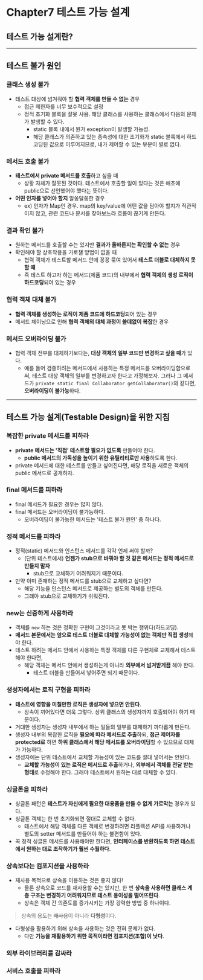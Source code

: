# Chapter7 테스트 가능 설계

## 테스트 가능 설계란?

---
## 테스트 불가 원인

### 클래스 생성 불가
- 테스트 대상에 넘겨줘야 할 **협력 객체를 만들 수 없는** 경우
  - 접근 제한자를 너무 보수적으로 설정
  - 정적 초기화 블록을 잘못 사용. 해당 클래스를 사용하는 클래스에서 다음의 문제가 발생할 수 있다.
    - static 블록 내에서 뭔가 exception이 발생할 가능성.
    - 해당 클래스가 의존하고 있는 종속성에 대한 초기화가 static 블록에서 하드코딩된 값으로 이루어지므로, 내가 제어할 수 있는 부분이 별로 없다.

### 메서드 호출 불가
- **테스트에서 private 메서드를 호출**하고 싶을 때
  - 상황 자체가 잘못된 것이다. 테스트에서 호출할 일이 있다는 것은 애초에 public으로 선언했어야 했다는 뜻이다.
- **어떤 인자를 넣어야 할지** 알쏭달쏭한 경우
  - ex) 인자가 Map인 경우. map의 key/value에 어떤 값을 담아야 할지가 직관적이지 않고, 관련 코드나 문서를 찾아보느라 흐름이 끊기게 만든다.

### 결과 확인 불가
- 원하는 메서드를 호출할 수는 있지만 **결과가 올바른지는 확인할 수 없는** 경우
- 확인해야 할 상호작용을 가로챌 방법이 없을 때
  - 협력 객체가 테스트할 메서드 안에 꽁꽁 묶여 있어서 **테스트 더블로 대체하지 못할 때**
  - 즉 테스트 하고자 하는 메서드(제품 코드)의 내부에서 **협력 객체의 생성 로직이 하드코딩**되어 있는 경우

### 협력 객체 대체 불가
- **협력 객체를 생성하는 로직이 제품 코드에 하드코딩**되어 있는 경우
- 메서드 체이닝으로 인해 **협력 객체의 대체 과정이 쓸데없이 복잡**한 경우

### 메서드 오버라이딩 불가
- 협력 객체 전부를 대체하기보다는, **대상 객체의 일부 코드만 변경하고 싶을 때**가 있다.
  - 예를 들어 검증하려는 메서드에서 사용하는 특정 메서드를 오버라이딩함으로써, 테스트 대상 객체의 일부를 변경하고자 한다고 가정해보자. 그러나 그 메서드가 `private static final Collaborator getCollaborator()`와 같다면, **오버라이딩이 불가능**하다.

---
## 테스트 가능 설계(Testable Design)을 위한 지침

### 복잡한 private 메서드를 피하라
- **private 메서드는 '직접' 테스트할 필요가 없도록** 만들어야 한다.
  - **public 메서드의 가독성을 높이기 위한 유틸리티로만 사용**하도록 한다.
- private 메서드에 대한 테스트를 만들고 싶어진다면, 해당 로직을 새로운 객체의 public 메서드로 공개하자.

### final 메서드를 피하라
- final 메서드가 필요한 경우는 많지 않다.
- final 메서드는 오버라이딩이 불가능하다.
  - 오버라이딩이 불가능한 메서드는 '테스트 불가 원인' 중 하나다.

### 정적 메서드를 피하라
- 정적(static) 메서드와 인스턴스 메서드를 각각 언제 써야 할까?
  - (단위 테스트에서) **언젠가 stub으로 바꿔야 할 것 같은 메서드는 정적 메서드로 만들지 말자**
    - stub으로 교체하기 어려워지기 때문이다.
- 만약 이미 존재하는 정적 메서드를 stub으로 교체하고 싶다면?
  - 해당 기능을 인스턴스 메서드로 제공하는 별도의 객체를 만든다.
  - 그래야 stub으로 교체하기가 쉬워진다.

### new는 신중하게 사용하라
- 객체를 `new` 하는 것은 정확한 구현이 그것이라고 못 박는 행위다(하드코딩).
- **메서드 본문에서는 앞으로 테스트 더블로 대체할 가능성이 없는 객체만 직접 생성**해야 한다.
- 테스트 하려는 메서드 안에서 사용하는 특정 객체를 다른 구현체로 교체해서 테스트해야 한다면,
  - 해당 객체는 메서드 안에서 생성하는게 아니라 **외부에서 넘겨받게끔** 해야 한다.
    - 테스트 더블을 만들어서 넣어주면 되기 때문이다.

### 생성자에서는 로직 구현을 피하라
- **테스트에 영향을 미칠만한 로직은 생성자에 넣으면 안된다**.
  - 상속이 끼어있다면 더욱 그렇다. 상위 클래스의 생성자까지 호출되어야 하기 때문이다.
- 거대한 생성자는 생성자 내부에서 하는 일들의 일부를 대체하기 까다롭게 만든다.
- 생성자 내부의 복잡한 로직을 **필요에 따라 메서드로 추출**하되, **접근 제어자를 protected로** 하면 **하위 클래스에서 해당 메서드를 오버라이딩**할 수 있으므로 대체가 가능하다.
- 생성자에는 단위 테스트에서 교체할 가능성이 있는 코드를 절대 넣어서는 안된다.
  - **교체할 가능성이 있는 로직은 메서드로 추출**하거나, **외부에서 객체를 전달 받는 형태**로 수정해야 한다. 그래야 테스트에서 원하는 대로 대체할 수 있다.

### 싱글톤을 피하라
- 싱글톤 패턴은 **테스트가 자신에게 필요한 대용품을 만들 수 없게 가로막는** 경우가 있다.
- 싱글톤 객체는 한 번 초기화되면 절대로 교체할 수 없다.
  - 테스트에서 해당 객체를 다른 객체로 변경하려면 리플렉션 API를 사용하거나 별도의 setter 메서드를 만들어야 하는 불편함이 있다.
- 꼭 정적 싱글톤 메서드를 사용해야만 한다면, **인터페이스를 반환하도록 하면 테스트에서 원하는 대로 조작하기가 훨씬 수월하다**.

### 상속보다는 컴포지션을 사용하라
- 재사용 목적으로 상속을 이용하는 것은 좋지 않다!
  - 물론 상속으로 코드를 재사용할 수는 있지만, 한 번 **상속을 사용하면 클래스 계층 구조는 변경하기 어려워지므로 테스트 용이성을 떨어뜨린다**.
  - 상속은 객체 간 의존도를 증가시키는 가장 강력한 방법 중 하나이다.
> 상속의 용도는 ~~재사용~~이 아니라 **다형성**이다.
- 다형성을 활용하기 위해 상속을 사용하는 것은 전혀 문제가 없다.
  - 다만 **기능을 재활용하기 위한 목적이라면 컴포지션(조합)이 낫다**.

### 외부 라이브러리를 감싸라

### 서비스 호출을 피하라
